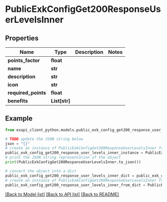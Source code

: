 # PublicExkConfigGet200ResponseUserLevelsInner


## Properties

Name | Type | Description | Notes
------------ | ------------- | ------------- | -------------
**points_factor** | **float** |  | 
**name** | **str** |  | 
**description** | **str** |  | 
**icon** | **str** |  | 
**required_points** | **float** |  | 
**benefits** | **List[str]** |  | 

## Example

```python
from exapi_client_python.models.public_exk_config_get200_response_user_levels_inner import PublicExkConfigGet200ResponseUserLevelsInner

# TODO update the JSON string below
json = "{}"
# create an instance of PublicExkConfigGet200ResponseUserLevelsInner from a JSON string
public_exk_config_get200_response_user_levels_inner_instance = PublicExkConfigGet200ResponseUserLevelsInner.from_json(json)
# print the JSON string representation of the object
print(PublicExkConfigGet200ResponseUserLevelsInner.to_json())

# convert the object into a dict
public_exk_config_get200_response_user_levels_inner_dict = public_exk_config_get200_response_user_levels_inner_instance.to_dict()
# create an instance of PublicExkConfigGet200ResponseUserLevelsInner from a dict
public_exk_config_get200_response_user_levels_inner_from_dict = PublicExkConfigGet200ResponseUserLevelsInner.from_dict(public_exk_config_get200_response_user_levels_inner_dict)
```
[[Back to Model list]](../README.md#documentation-for-models) [[Back to API list]](../README.md#documentation-for-api-endpoints) [[Back to README]](../README.md)


